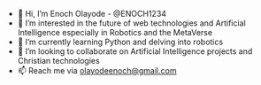 - 👋 Hi, I’m Enoch Olayode - @ENOCH1234
- 👀 I’m interested in the future of web technologies and Artificial Intelligence especially in Robotics and the MetaVerse
- 🌱 I’m currently learning Python and delving into robotics
- 💞️ I’m looking to collaborate on Artificial Intelligence projects and Christian technologies
- 📫 Reach me via olayodeenoch@gmail.com

<!---
ENOCH1234/ENOCH1234 is a ✨ special ✨ repository because its `README.md` (this file) appears on your GitHub profile.
You can click the Preview link to take a look at your changes.
--->
